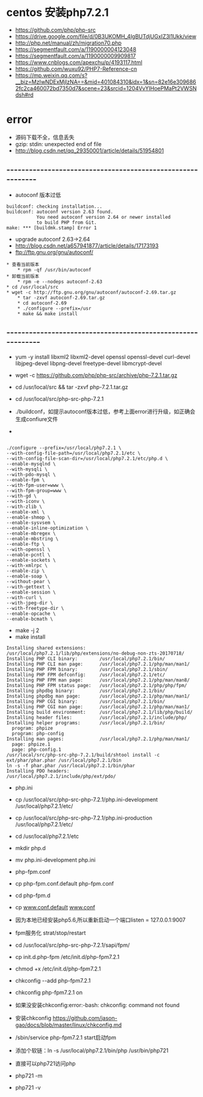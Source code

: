 # centos 安装php7.2.1

* https://github.com/php/php-src
* https://drive.google.com/file/d/0B3UKOMH_4lgBUTdjUGxIZ3l1Ukk/view
* http://php.net/manual/zh/migration70.php
* https://segmentfault.com/a/1190000004123048
* https://segmentfault.com/a/1190000009909817
* https://www.cnblogs.com/apexchu/p/4193117.html
* https://github.com/wuxu92/PHP7-Reference-cn
* https://mp.weixin.qq.com/s?__biz=MzIwNDExMjIzNA==&mid=401084310&idx=1&sn=82e16e3096862fc2ca460072bd7350d7&scene=23&srcid=1204VvYIHoePMaPt2VWSNdsh#rd

# error
* 源码下载不全，信息丢失
* gzip: stdin: unexpected end of file
* http://blog.csdn.net/qq_29350001/article/details/51954801
## -----------------------------------------------------------
* autoconf 版本过低
```
buildconf: checking installation...
buildconf: autoconf version 2.63 found.
           You need autoconf version 2.64 or newer installed
           to build PHP from Git.
make: *** [buildmk.stamp] Error 1
```
* upgrade autoconf 2.63->2.64
* http://blog.csdn.net/a657941877/article/details/17173193
* ftp://ftp.gnu.org/gnu/autoconf/
```
* 查看当前版本
    * rpm -qf /usr/bin/autoconf 
* 卸载当前版本
    * rpm -e --nodeps autoconf-2.63
* cd /usr/local/src    
* wget -c http://ftp.gnu.org/gnu/autoconf/autoconf-2.69.tar.gz
    * tar -zxvf autoconf-2.69.tar.gz
    * cd autoconf-2.69
    * ./configure --prefix=/usr
    * make && make install
```
## ------------------------------------------------------------


* yum -y install libxml2 libxml2-devel openssl openssl-devel curl-devel libjpeg-devel libpng-devel freetype-devel libmcrypt-devel

* wget -c https://github.com/php/php-src/archive/php-7.2.1.tar.gz
* cd /usr/local/src && tar -zxvf php-7.2.1.tar.gz
* cd /usr/local/src/php-src-php-7.2.1
* ./buildconf，如提示autoconf版本过低，参考上面error进行升级，如正确会生成confiure文件
* 
```

./configure --prefix=/usr/local/php7.2.1 \
--with-config-file-path=/usr/local/php7.2.1/etc \
--with-config-file-scan-dir=/usr/local/php7.2.1/etc/php.d \
--enable-mysqlnd \
--with-mysqli \
--with-pdo-mysql \
--enable-fpm \
--with-fpm-user=www \
--with-fpm-group=www \
--with-gd \
--with-iconv \
--with-zlib \
--enable-xml \
--enable-shmop \
--enable-sysvsem \
--enable-inline-optimization \
--enable-mbregex \
--enable-mbstring \
--enable-ftp \
--with-openssl \
--enable-pcntl \
--enable-sockets \
--with-xmlrpc \
--enable-zip \
--enable-soap \
--without-pear \
--with-gettext \
--enable-session \
--with-curl \
--with-jpeg-dir \
--with-freetype-dir \
--enable-opcache \
--enable-bcmath \

```
* make -j 2
* make install
```
Installing shared extensions:     /usr/local/php7.2.1/lib/php/extensions/no-debug-non-zts-20170718/
Installing PHP CLI binary:        /usr/local/php7.2.1/bin/
Installing PHP CLI man page:      /usr/local/php7.2.1/php/man/man1/
Installing PHP FPM binary:        /usr/local/php7.2.1/sbin/
Installing PHP FPM defconfig:     /usr/local/php7.2.1/etc/
Installing PHP FPM man page:      /usr/local/php7.2.1/php/man/man8/
Installing PHP FPM status page:   /usr/local/php7.2.1/php/php/fpm/
Installing phpdbg binary:         /usr/local/php7.2.1/bin/
Installing phpdbg man page:       /usr/local/php7.2.1/php/man/man1/
Installing PHP CGI binary:        /usr/local/php7.2.1/bin/
Installing PHP CGI man page:      /usr/local/php7.2.1/php/man/man1/
Installing build environment:     /usr/local/php7.2.1/lib/php/build/
Installing header files:          /usr/local/php7.2.1/include/php/
Installing helper programs:       /usr/local/php7.2.1/bin/
  program: phpize
  program: php-config
Installing man pages:             /usr/local/php7.2.1/php/man/man1/
  page: phpize.1
  page: php-config.1
/usr/local/src/php-src-php-7.2.1/build/shtool install -c ext/phar/phar.phar /usr/local/php7.2.1/bin
ln -s -f phar.phar /usr/local/php7.2.1/bin/phar
Installing PDO headers:           /usr/local/php7.2.1/include/php/ext/pdo/

```
* php.ini 
* cp /usr/local/src/php-src-php-7.2.1/php.ini-development /usr/local/php7.2.1/etc/
* cp /usr/local/src/php-src-php-7.2.1/php.ini-production /usr/local/php7.2.1/etc/
* cd /usr/local/php7.2.1/etc
* mkdir php.d
* mv php.ini-development php.ini

* php-fpm.conf
* cp php-fpm.conf.default php-fpm.conf
* cd php-fpm.d
* cp www.conf.default www.conf
* 因为本地已经安装php5.6,所以重新启动一个端口listen = 127.0.0.1:9007
* fpm服务化 strat/stop/restart
* cd /usr/local/src/php-src-php-7.2.1/sapi/fpm/
* cp init.d.php-fpm /etc/init.d/php-fpm7.2.1
* chmod +x /etc/init.d/php-fpm7.2.1
* chkconfig --add php-fpm7.2.1
* chkconfig php-fpm7.2.1 on

* 如果没安装chkconfig:error:-bash: chkconfig: command not found
* 安装chkconfig https://github.com/jason-gao/docs/blob/master/linux/chkconfig.md
* /sbin/service php-fpm7.2.1 start启动fpm

* 添加个软链：ln -s /usr/local/php7.2.1/bin/php /usr/bin/php721
* 直接可以php721访问php
* php721 -m
* php721 -v
